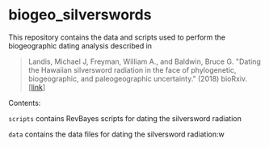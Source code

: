# biogeo_silverswords

This repository contains the data and scripts used to perform the biogeographic dating analysis described in

> Landis, Michael J, Freyman, William A., and Baldwin, Bruce G. "Dating the Hawaiian silversword radiation in the face of phylogenetic, biogeographic, and paleogeographic uncertainty." (2018) bioRxiv. [[link](127.0.0.1)]

Contents:

`scripts` contains RevBayes scripts for dating the silversword radiation

`data` contains the data files for dating the silversword radiation:w
